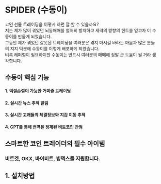 # SPIDER (수동이)
코인 선물 트레이딩을 어떻게 하면 잘 할 수 있을까요?  
저는 제가 많이 겪었던 뇌동매매를 철저히 방지하고 세력의 방향의 힌트를 얻고자 이 수동이를 만들게 되었습니다.  
그동안 제가 겪었던 잘못된 트레이딩을 여러분은 겪지 마시길 바라는 마음과 많은 분들의 지지 덕분에 수동이를 이렇게 배포하게 되었습니다.  
비록 레퍼럴이 필요하지만 수동이는 반드시 여러분의 매매에 정말 큰 도움이 될 거라 생각합니다.  
  
  
  
  
## 수동이 핵심 기능
#### 1. 익절손절이 가능한 거미줄 트레이딩
#### 2. 실시간 뉴스 추적 알림
#### 3. 실시간 고래들의 체결정보와 지갑 이동 추적
#### 4. GPT를 통해 번역된 정제된 비트코인 관점

## 스마트한 코인 트레이더의 필수 아이템
### 비트겟, OKX, 바이비트, 빙엑스를 지원합니다.

## 1. 설치방법
